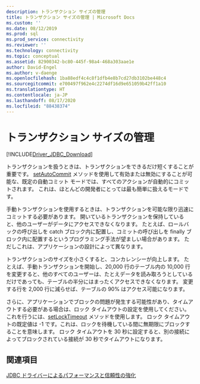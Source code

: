 ```yaml
---
description: トランザクション サイズの管理
title: トランザクション サイズの管理 | Microsoft Docs
ms.custom: ''
ms.date: 08/12/2019
ms.prod: sql
ms.prod_service: connectivity
ms.reviewer: ''
ms.technology: connectivity
ms.topic: conceptual
ms.assetid: 82900342-bc80-445f-98a4-468a303aae1e
author: David-Engel
ms.author: v-daenge
ms.openlocfilehash: 1ba88edf4c4c8f1dfb4e8b7cd27db3102be448c4
ms.sourcegitcommit: e700497f962e4c2274df16d9e651059b42ff1a10
ms.translationtype: HT
ms.contentlocale: ja-JP
ms.lasthandoff: 08/17/2020
ms.locfileid: "88438374"
---
```

# <a name="managing-transaction-size"></a>トランザクション サイズの管理
[!INCLUDE[Driver_JDBC_Download](../../includes/driver_jdbc_download.md)]

  トランザクションを扱うときは、トランザクションをできるだけ短くすることが重要です。 [setAutoCommit](../../connect/jdbc/reference/setautocommit-method-sqlserverconnection.md) メソッドを使用して有効または無効にすることが可能な、既定の自動コミット モードでは、すべてのアクションが自動的にコミットされます。 これは、ほとんどの開発者にとっては最も簡単に扱えるモードです。  
  
 手動トランザクションを使用するときは、トランザクションを可能な限り迅速にコミットする必要があります。 開いているトランザクションを保持していると、他のユーザーがデータにアクセスできなくなります。 たとえば、ロールバックの呼び出しを catch ブロック内に配置し、コミットの呼び出しを finally ブロック内に配置するというプログラミング手法が望ましい場合があります。 ただしこれは、アプリケーションの設計によって異なります。  
  
 トランザクションのサイズを小さくすると、コンカレンシーが向上します。 たとえば、手動トランザクションを開始し、20,000 行のテーブル内の 10,000 行を変更すると、他のすべてのユーザーは、たとえデータを読み取ろうとしているだけであっても、テーブルの半分にはまったくアクセスできなくなります。 変更する行を 2,000 行に減らせば、テーブルの 90% はアクセス可能になります。  
  
 さらに、アプリケーションでブロックの問題が発生する可能性があり、タイムアウトする必要がある場合は、ロック タイムアウトの設定を使用してください。 これを行うには、[setLockTimeout](../../connect/jdbc/reference/setlocktimeout-method-sqlserverdatasource.md) メソッドを使用します。 ロック タイムアウトの既定値は -1 です。これは、ロックを待機している間に無期限にブロックすることを意味します。 ロック タイムアウトを 30 秒に設定すると、別の接続によってブロックされている接続が 30 秒でタイムアウトになります。  
  
## <a name="see-also"></a>関連項目  
 [JDBC ドライバーによるパフォーマンスと信頼性の強化](../../connect/jdbc/improving-performance-and-reliability-with-the-jdbc-driver.md)  
  
  

